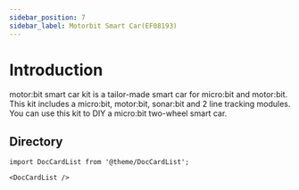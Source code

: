 ```yaml
---
sidebar_position: 7
sidebar_label: Motorbit Smart Car(EF08193)
---
```


# Introduction


motor:bit smart car kit is a tailor-made smart car for micro:bit and motor:bit. This kit includes a micro:bit, motor:bit, sonar:bit and 2 line tracking modules. You can use this kit to DIY a micro:bit two-wheel smart car.


## Directory

```mdx-code-block
import DocCardList from '@theme/DocCardList';

<DocCardList />
```
